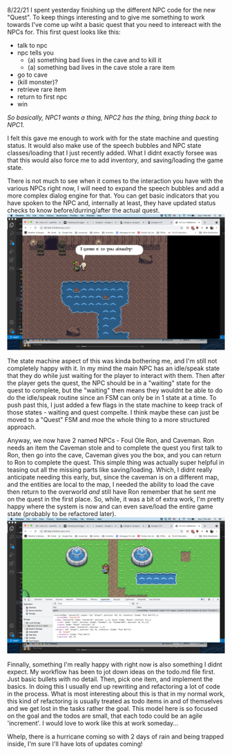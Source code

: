 8/22/21
I spent yesterday finishing up the different NPC code for the new "Quest". To keep things interesting and to give me something to work towards I've come up wiht a basic quest that you need to intereact with the NPCs for. This first quest looks like this:
* talk to npc
* npc tells you 
    * (a) something bad lives in the cave and to kill it
    * (a) something bad lives in the cave stole a rare item
* go to cave
* (kill monster)?
* retrieve rare item
* return to first npc
* win

_So basically, NPC1 wants a thing, NPC2 has the thing, bring thing back to NPC1._

I felt this gave me enough to work with for the state machine and questing status. It would also make use of the speech bubbles and NPC state classes/loading that I just recently added. What I didnt exactly forsee was that this would also force me to add inventory, and saving/loading the game state. 

There is not much to see when it comes to the interaction you have with the various NPCs right now, I will need to expand the speech bubbles and add a more complex dialog engine for that. You can get basic indicators that you have spoken to the NPC and, internally at least, they have updated status checks to know before/durring/after the actual quest.
![](entry_3.png "Quest chatting")

The state machine aspect of this was kinda bothering me, and I'm still not completely happy with it. In my mind the main NPC has an idle/speak state that they do while just waiting for the player to interact with them. Then after the player gets the quest, the NPC should be in a "waiting" state for the quest to complete, but the "waiting" then means they wouldnt be able to do do the idle/speak routine since an FSM can only be in 1 state at a time. To push past this, I just added a few flags in the state machine to keep track of those states - waiting and quest compelte. I think maybe these can just be moved to a "Quest" FSM and moe the whole thing to a more structured approach.

Anyway, we now have 2 named NPCs - Foul Ole Ron, and Caveman. Ron needs an item the Caveman stole and to complete the quest you first talk to Ron, then go into the cave, Caveman gives you the box, and you can return to Ron to complete the quest. This simple thing was actually super helpful in teasing out all the missing parts like saving/loading. Which, I didnt really anticipate needing this early, but, since the caveman is on a different map, and the entities are local to the map, I needed the ability to load the cave then return to the overworld *and* still have Ron remember that he sent me on the quest in the first place. So, while, it was a bit of extra work, I'm pretty happy where the system is now and can even save/load the entire game state (probably to be refactored later).
![](entry_3b.png "Save and Load")

Finnally, something I'm really happy with right now is also something I didnt expect. My workflow has been to jot down ideas on the todo.md file first. Just basic bullets with no detail. Then, pick one item, and implement the basics. In doing this I usually end up rewriting and refactoring a lot of code in the process. What is most interesting about this is that in my normal work, this kind of refactoring is usually treated as todo items in and of themselves and we get lost in the tasks rather the goal. This model here is so focused on the goal and the todos are small, that each todo could be an agile 'increment'. I would love to work like this at work someday...

Whelp, there is a hurricane coming so with 2 days of rain and being trapped inside, I'm sure I'll have lots of updates coming!